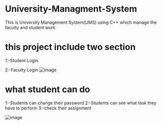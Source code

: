 # University-Managment-System
This is University Management System(UMS) using C++   which manage the faculty and student work
# this project include two section 
1:-Student Login 

2:-Faculty Login
![image](https://user-images.githubusercontent.com/50981076/67157107-11e4a180-f345-11e9-9cdf-de21d0361d3e.png)

# what student can do
1:-Students can change their password 
2:-Students can see what task they have to perform 
3:-check their assignment 

![image](https://user-images.githubusercontent.com/50981076/67157120-46585d80-f345-11e9-8b03-3c805c20c18c.png)
